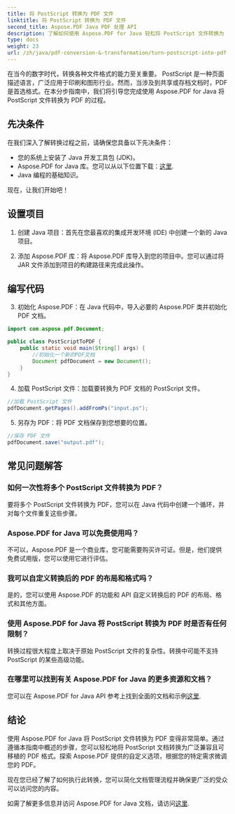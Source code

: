 ```yaml
---
title: 将 PostScript 转换为 PDF 文件
linktitle: 将 PostScript 转换为 PDF 文件
second_title: Aspose.PDF Java PDF 处理 API
description: 了解如何使用 Aspose.PDF for Java 轻松将 PostScript 文件转换为 PDF。请按照我们的分步指南进行无缝文件格式转换。
type: docs
weight: 23
url: /zh/java/pdf-conversion-&-transformation/turn-postscript-into-pdf-files/
---
```


在当今的数字时代，转换各种文件格式的能力至关重要。 PostScript 是一种页面描述语言，广泛应用于印刷和图形行业。然而，当涉及到共享或存档文档时，PDF 是首选格式。在本分步指南中，我们将引导您完成使用 Aspose.PDF for Java 将 PostScript 文件转换为 PDF 的过程。 

## 先决条件

在我们深入了解转换过程之前，请确保您具备以下先决条件：

- 您的系统上安装了 Java 开发工具包 (JDK)。
-  Aspose.PDF for Java 库。您可以从以下位置下载：[这里](https://releases.aspose.com/pdf/java/).
- Java 编程的基础知识。

现在，让我们开始吧！

## 设置项目

1. 创建 Java 项目：首先在您最喜欢的集成开发环境 (IDE) 中创建一个新的 Java 项目。

2. 添加 Aspose.PDF 库：将 Aspose.PDF 库导入到您的项目中。您可以通过将 JAR 文件添加到项目的构建路径来完成此操作。

## 编写代码

3. 初始化 Aspose.PDF：在 Java 代码中，导入必要的 Aspose.PDF 类并初始化 PDF 文档。

```java
import com.aspose.pdf.Document;

public class PostScriptToPDF {
    public static void main(String[] args) {
        //初始化一个新的PDF文档
        Document pdfDocument = new Document();
    }
}
```

4. 加载 PostScript 文件：加载要转换为 PDF 文档的 PostScript 文件。

```java
//加载 PostScript 文件
pdfDocument.getPages().addFromPs("input.ps");
```

5. 另存为 PDF：将 PDF 文档保存到您想要的位置。

```java
//保存 PDF 文件
pdfDocument.save("output.pdf");
```

## 常见问题解答

### 如何一次性将多个 PostScript 文件转换为 PDF？

要将多个 PostScript 文件转换为 PDF，您可以在 Java 代码中创建一个循环，并对每个文件重复这些步骤。

### Aspose.PDF for Java 可以免费使用吗？

不可以，Aspose.PDF 是一个商业库，您可能需要购买许可证。但是，他们提供免费试用版，您可以使用它进行评估。

### 我可以自定义转换后的 PDF 的布局和格式吗？

是的，您可以使用 Aspose.PDF 的功能和 API 自定义转换后的 PDF 的布局、格式和其他方面。

### 使用 Aspose.PDF for Java 将 PostScript 转换为 PDF 时是否有任何限制？

转换过程很大程度上取决于原始 PostScript 文件的复杂性。转换中可能不支持 PostScript 的某些高级功能。

### 在哪里可以找到有关 Aspose.PDF for Java 的更多资源和文档？

您可以在 Aspose.PDF for Java API 参考上找到全面的文档和示例[这里](https://reference.aspose.com/pdf/java/).

## 结论

使用 Aspose.PDF for Java 将 PostScript 文件转换为 PDF 变得非常简单。通过遵循本指南中概述的步骤，您可以轻松地将 PostScript 文档转换为广泛兼容且可移植的 PDF 格式。探索 Aspose.PDF 提供的自定义选项，根据您的特定需求微调您的 PDF。

现在您已经了解了如何执行此转换，您可以简化文档管理流程并确保更广泛的受众可以访问您的内容。

如需了解更多信息并访问 Aspose.PDF for Java 文档，请访问[这里](https://reference.aspose.com/pdf/java/).